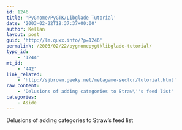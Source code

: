```yaml
---
id: 1246
title: 'PyGnome/PyGTK/Libglade Tutorial'
date: '2003-02-22T18:37:37+00:00'
author: Kellan
layout: post
guid: 'http://lm.quxx.info/?p=1246'
permalink: /2003/02/22/pygnomepygtklibglade-tutorial/
typo_id:
    - '1244'
mt_id:
    - '442'
link_related:
    - 'http://sjbrown.geeky.net/metagame-sector/tutorial.html'
raw_content:
    - 'Delusions of adding categories to Straw\''s feed list'
categories:
    - Aside
---
```


Delusions of adding categories to Straw’s feed list